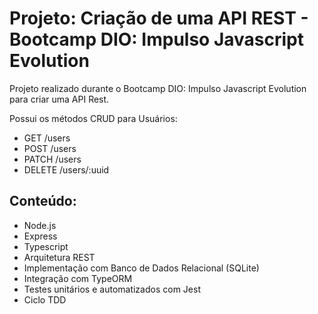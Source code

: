 # Projeto: Criação de uma API REST - Bootcamp DIO: Impulso Javascript Evolution

Projeto realizado durante o Bootcamp DIO: Impulso Javascript Evolution para criar uma API Rest.

Possui os métodos CRUD para Usuários:

- GET /users
- POST /users
- PATCH /users
- DELETE /users/:uuid

## Conteúdo:
- Node.js
- Express
- Typescript
- Arquitetura REST
- Implementação com Banco de Dados Relacional (SQLite)
- Integração com TypeORM
- Testes unitários e automatizados com Jest
- Ciclo TDD